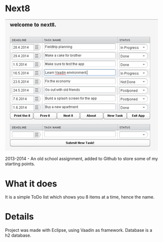 # Next8
![alt text](https://github.com/kitsun8/Next8/blob/master/screenshots/webapp-ui.PNG)

2013-2014 - An old school assignment, added to Github to store some of my starting points. 


# What it does
It is a simple ToDo list which shows you 8 items at a time, hence the name.

# Details
Project was made with Eclipse, using Vaadin as framework.
Database is a h2 database.

